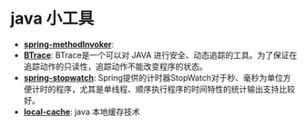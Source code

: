 # java 小工具

* [__spring-methodInvoker__](): 
* [__BTrace__](../../../BTrace/src/site/markdown/BTrace.md): BTrace是一个可以对 JAVA 进行安全、动态追踪的工具。为了保证在追踪动作的只读性，追踪动作不能改变程序的状态。
* [__spring-stopwatch__](../../../spring-stopwatch/src/site/markdown/stopwatch.md): Spring提供的计时器StopWatch对于秒、毫秒为单位方便计时的程序，尤其是单线程、顺序执行程序的时间特性的统计输出支持比较好。
* [__local-cache__](../../../local-cache/src/site/markdown/cache.md): java 本地缓存技术